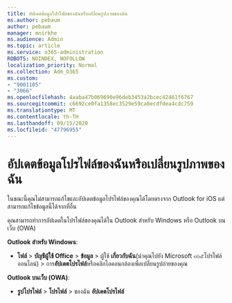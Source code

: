 ```yaml
---
title: อัปเดตข้อมูลโปรไฟล์ของฉันหรือเปลี่ยนรูปภาพของฉัน
ms.author: pebaum
author: pebaum
manager: mnirkhe
ms.audience: Admin
ms.topic: article
ms.service: o365-administration
ROBOTS: NOINDEX, NOFOLLOW
localization_priority: Normal
ms.collection: Adm_O365
ms.custom:
- "9001105"
- "3066"
ms.openlocfilehash: 4aaba47b069690e96deb3453a2bcec42461f6767
ms.sourcegitcommit: c6692ce0fa1358ec3529e59ca0ecdfdea4cdc759
ms.translationtype: MT
ms.contentlocale: th-TH
ms.lasthandoff: 09/15/2020
ms.locfileid: "47796955"
---
```

# <a name="update-my-profile-information-or-change-my-picture"></a>อัปเดตข้อมูลโปรไฟล์ของฉันหรือเปลี่ยนรูปภาพของฉัน

ในขณะนี้คุณไม่สามารถแก้ไขและอัปเดตข้อมูลโปรไฟล์ของคุณได้โดยตรงจาก Outlook for iOS แต่สามารถแก้ไขข้อมูลนี้ได้จากที่อื่น 

คุณสามารถทำการอัปเดตในโปรไฟล์ของคุณได้ใน Outlook สำหรับ Windows หรือ Outlook บนเว็บ (OWA) 

**Outlook สำหรับ Windows**: 

- **ไฟล์**  >  **บัญชีผู้ใช้ Office**  >  **ข้อมูล**  >  ผู้ใช้ **เกี่ยวกับฉัน**(นำคุณไปยัง Microsoft ๓๖๕โปรไฟล์ออนไลน์) > การ**อัปเดตโปรไฟล์**หรือคลิกไอคอนกล้องเพื่อเปลี่ยนรูปถ่ายของคุณ  
  
**Outlook บนเว็บ (OWA)**: 

- **รูปโปรไฟล์**  >  **โปรไฟล์**  >  ของฉัน **อัปเดตโปรไฟล์**
